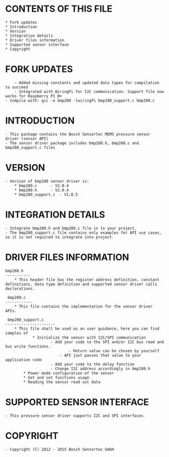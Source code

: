
CONTENTS OF THIS FILE
=======================
	* Fork updates
	* Introduction
	* Version
	* Integration details
	* Driver files information
	* Supported sensor interface
	* Copyright


FORK UPDATES
===============
        - Added missing constants and updated data types for compilation to succeed
        - Integrated with WiringPi for I2C communication. Support file now works for Raspberry PI B+
	- Compile with: gcc -o bmp280 -lwiringPi bmp280_support.c bmp280.c 


INTRODUCTION
===============
	- This package contains the Bosch Sensortec MEMS pressure sensor driver (sensor API)
	- The sensor driver package includes bmp280.h, bmp280.c and bmp280_support.c files

VERSION
=========
	- Version of bmp280 sensor driver is:
		* bmp280.c 		- V2.0.4
		* bmp280.h 		- V2.0.4
		* bmp280_support.c 	- V1.0.5

INTEGRATION DETAILS
=====================
	- Integrate bmp280.h and bmp280.c file in to your project.
	- The bmp280_support.c file contains only examples for API use cases, so it is not required to integrate into project.

DRIVER FILES INFORMATION
===========================
	bmp280.h
	-----------
		* This header file has the register address definition, constant definitions, data type definition and supported sensor driver calls declarations.

	 bmp280.c
	------------
		* This file contains the implementation for the sensor driver APIs.

	 bmp280_support.c
	----------------------
		* This file shall be used as an user guidance, here you can find samples of
    			* Initialize the sensor with I2C/SPI communication
        				- Add your code to the SPI and/or I2C bus read and bus write functions.
            					- Return value can be chosen by yourself
           					- API just passes that value to your application code
        				- Add your code to the delay function
        				- Change I2C address accordingly in bmp280.h
   			* Power mode configuration of the sensor
   			* Get and set functions usage
			* Reading the sensor read out data

SUPPORTED SENSOR INTERFACE
====================================
	- This pressure sensor driver supports I2C and SPI interfaces


COPYRIGHT
===========
	- Copyright (C) 2012 - 2015 Bosch Sensortec GmbH


